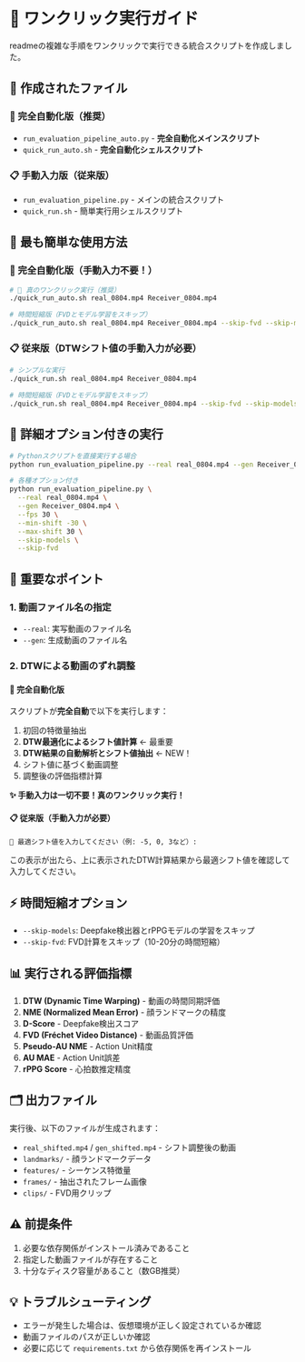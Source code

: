 # 🚀 ワンクリック実行ガイド

readmeの複雑な手順をワンクリックで実行できる統合スクリプトを作成しました。

## 📁 作成されたファイル

### 🤖 完全自動化版（推奨）
- `run_evaluation_pipeline_auto.py` - **完全自動化メインスクリプト**
- `quick_run_auto.sh` - **完全自動化シェルスクリプト**

### 📋 手動入力版（従来版）
- `run_evaluation_pipeline.py` - メインの統合スクリプト
- `quick_run.sh` - 簡単実行用シェルスクリプト

## 🎯 最も簡単な使用方法

### 🤖 完全自動化版（手動入力不要！）

```bash
# 🌟 真のワンクリック実行（推奨）
./quick_run_auto.sh real_0804.mp4 Receiver_0804.mp4

# 時間短縮版（FVDとモデル学習をスキップ）
./quick_run_auto.sh real_0804.mp4 Receiver_0804.mp4 --skip-fvd --skip-models
```

### 📋 従来版（DTWシフト値の手動入力が必要）

```bash
# シンプルな実行
./quick_run.sh real_0804.mp4 Receiver_0804.mp4

# 時間短縮版（FVDとモデル学習をスキップ）
./quick_run.sh real_0804.mp4 Receiver_0804.mp4 --skip-fvd --skip-models
```

## 🔧 詳細オプション付きの実行

```bash
# Pythonスクリプトを直接実行する場合
python run_evaluation_pipeline.py --real real_0804.mp4 --gen Receiver_0804.mp4

# 各種オプション付き
python run_evaluation_pipeline.py \
  --real real_0804.mp4 \
  --gen Receiver_0804.mp4 \
  --fps 30 \
  --min-shift -30 \
  --max-shift 30 \
  --skip-models \
  --skip-fvd
```

## 🎯 重要なポイント

### 1. 動画ファイル名の指定
- `--real`: 実写動画のファイル名
- `--gen`: 生成動画のファイル名

### 2. DTWによる動画のずれ調整

#### 🤖 完全自動化版
スクリプトが**完全自動**で以下を実行します：
1. 初回の特徴量抽出
2. **DTW最適化によるシフト値計算** ← 最重要
3. **DTW結果の自動解析とシフト値抽出** ← NEW！
4. シフト値に基づく動画調整
5. 調整後の評価指標計算

**✨ 手動入力は一切不要！真のワンクリック実行！**

#### 📋 従来版（手動入力が必要）
```
📝 最適シフト値を入力してください（例: -5, 0, 3など）: 
```
この表示が出たら、上に表示されたDTW計算結果から最適シフト値を確認して入力してください。

## ⚡ 時間短縮オプション

- `--skip-models`: Deepfake検出器とrPPGモデルの学習をスキップ
- `--skip-fvd`: FVD計算をスキップ（10-20分の時間短縮）

## 📊 実行される評価指標

1. **DTW (Dynamic Time Warping)** - 動画の時間同期評価
2. **NME (Normalized Mean Error)** - 顔ランドマークの精度
3. **D-Score** - Deepfake検出スコア
4. **FVD (Fréchet Video Distance)** - 動画品質評価
5. **Pseudo-AU NME** - Action Unit精度
6. **AU MAE** - Action Unit誤差
7. **rPPG Score** - 心拍数推定精度

## 🗂️ 出力ファイル

実行後、以下のファイルが生成されます：
- `real_shifted.mp4` / `gen_shifted.mp4` - シフト調整後の動画
- `landmarks/` - 顔ランドマークデータ
- `features/` - シーケンス特徴量
- `frames/` - 抽出されたフレーム画像
- `clips/` - FVD用クリップ

## ⚠️ 前提条件

1. 必要な依存関係がインストール済みであること
2. 指定した動画ファイルが存在すること
3. 十分なディスク容量があること（数GB推奨）

## 💡 トラブルシューティング

- エラーが発生した場合は、仮想環境が正しく設定されているか確認
- 動画ファイルのパスが正しいか確認
- 必要に応じて `requirements.txt` から依存関係を再インストール